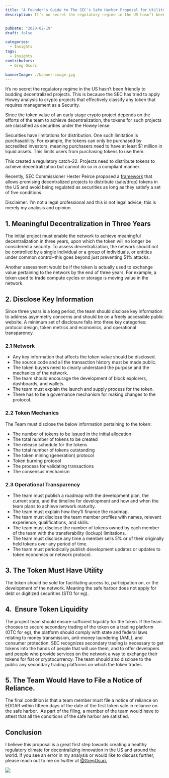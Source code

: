 ```yaml
---
title: "A Founder's Guide to The SEC's Safe Harbor Proposal for Utility Tokens"
description: It’s no secret the regulatory regime in the US hasn’t been friendly to budding decentralized projects. This is because the SEC has tried to apply Howey analysis to crypto projects that effectively classify any token that requires management as a Security.


pubDate: "2020-02-19"
draft: false

categories:
  - Insights
tags:
  - Insights
contributors:
  - Greg Osuri

bannerImage: ./banner-image.jpg
---
```


It’s no secret the regulatory regime in the US hasn’t been friendly to budding decentralized projects. This is because the SEC has tried to apply Howey analysis to crypto projects that effectively classify any token that requires management as a Security.

Since the token value of an early stage crypto project depends on the efforts of the team to achieve decentralization, the tokens for such projects are classified as securities under the Howey lense.

Securities have limitations for distribution. One such limitation is purchasability. For example, the tokens can only be purchased by accredited investors, meaning purchasers need to have at least $1 million in liquid assets. This limits users from purchasing tokens to use them.

This created a regulatory catch-22. Projects need to distribute tokens to achieve decentralization but cannot do so in a compliant manner.

Recently, SEC Commissioner Hester Peirce proposed a [framework](https://www.sec.gov/news/speech/peirce-remarks-blockress-2020-02-06) that allows promising decentralized projects to distribute (sale/drop) tokens in the US and avoid being regulated as securities as long as they satisfy a set of five conditions.

Disclaimer: I’m not a legal professional and this is not legal advice; this is merely my analysis and opinion.

## 1\. Meaningful Decentralization in Three Years

The initial project must enable the network to achieve meaningful decentralization in three years, upon which the token will no longer be considered a security. To assess decentralization, the network should not be controlled by a single individual or a group of individuals, or entities under common control–this goes beyond just preventing 51% attacks.

Another assessment would be if the token is actually used to exchange value pertaining to the network by the end of three years. For example, a token used to trade compute cycles or storage is moving value in the network.

## 2\. Disclose Key Information

Since three years is a long period, the team should disclose key information to address asymmetry concerns and should be on a freely accessible public website. A minimum set of disclosure falls into three key categories: protocol design, token metrics and economics, and operational transparency.

### 2.1 Network

- Any key information that affects the token value should be disclosed.
- The source code and all the transaction history must be made public.
- The token buyers need to clearly understand the purpose and the mechanics of the network.
- The team should encourage the development of block explorers, dashboards, and wallets.
- The team must explain the launch and supply process for the token.
- There has to be a governance mechanism for making changes to the protocol.

### 2.2 Token Mechanics

The Team must disclose the below information pertaining to the token:

- The number of tokens to be issued in the initial allocation
- The total number of tokens to be created
- The release schedule for the tokens
- The total number of tokens outstanding
- The token mining (generation) protocol
- Token burning protocol
- The process for validating transactions
- The consensus mechanism

### 2.3 Operational Transparency

- The team must publish a roadmap with the development plan, the current state, and the timeline for development and how and when the team plans to achieve network maturity.
- The team must explain how they’ll finance the roadmap.
- The team must disclose the team member profiles with names, relevant experience, qualifications, and skills.
- The team must disclose the number of tokens owned by each member of the team with the transferability (lockup) limitations.
- The team must disclose any time a member sells 5% or of their originally held tokens over any period of time.
- The team must periodically publish development updates or updates to token economics or network protocol.

## 3\. The Token Must Have Utility

The token should be sold for facilitating access to, participation on, or the development of the network. Meaning the safe harbor does not apply for debt or digitized securities (STO for eg).

## 4.  Ensure Token Liquidity

The project team should ensure sufficient liquidity for the token. If the team chooses to secure secondary trading of the token on a trading platform (OTC for eg), the platform should comply with state and federal laws relating to money transmission, anti-money laundering (AML), and consumer protection. SEC recognizes secondary trading is necessary to get tokens into the hands of people that will use them, and to offer developers and people who provide services on the network a way to exchange their tokens for fiat or cryptocurrency. The team should also disclose to the public any secondary trading platforms on which the token trades.

## 5\. The Team Would Have to File a Notice of Reliance. 

The final condition is that a team member must file a notice of reliance on EDGAR within fifteen days of the date of the first token sale in reliance on the safe harbor.  As part of the filing, a member of the team would have to attest that all the conditions of the safe harbor are satisfied.

## Conclusion

I believe this proposal is a great first step towards creating a healthy regulatory climate for decentralizing innovation in the US and around the world. If you see an error in my analysis or would like to discuss further, please reach out to me on twitter at [@GregOsuri.](https://twitter.com/GregOsuri)

![](https://www.datocms-assets.com/45776/1620921613-og.png)
